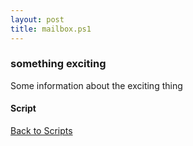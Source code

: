 ```yaml
---
layout: post
title: mailbox.ps1
---
```


### something exciting

Some information about the exciting thing

#### Script

<script src="https://gist-it.appspot.com/github.com/BanterBoy/scripts-blog/blob/master/PowerShell/scripts/Exchange/mailbox.ps1" crossorigin="anonymous"></script>

<a href="/menu/_pages/scripts.html">Back to Scripts</a>
